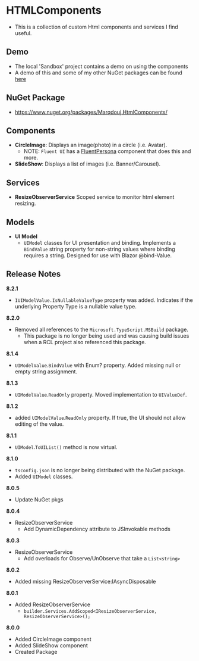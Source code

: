 # HTMLComponents
- This is a collection of custom Html components and services I find useful. 

## Demo
- The local 'Sandbox' project contains a demo on using the components
- A demo of this and some of my other NuGet packages can be found [here](https://github.com/marqdouj/BlazorSandbox)

## NuGet Package
- https://www.nuget.org/packages/Marqdouj.HtmlComponents/

## Components
- **CircleImage**: Displays an image(photo) in a circle (i.e. Avatar).
  - NOTE: `Fluent UI` has a [FluentPersona](https://www.fluentui-blazor.net/Persona) component that does this and more.
- **SlideShow**: Displays a list of images (i.e. Banner/Carousel).

## Services
- **ResizeObserverService** Scoped service to monitor html element resizing.

## Models
- **UI Model**
  - `UIModel` classes for UI presentation and binding.
Implements a `BindValue` string property for non-string values
where binding requires a string. Designed for use with Blazor @bind-Value.

## Release Notes
**8.2.1**
-  `IUIModelValue.IsNullableValueType` property was added. Indicates if the underlying Property Type is a nullable value type.

**8.2.0**
-  Removed all references to the `Microsoft.TypeScript.MSBuild` package.
   - This package is no longer being used and was causing build issues when a RCL project also referenced this package.

**8.1.4**
-  `UIModelValue`.`BindValue` with Enum? property. Added missing null or empty string assignment.

**8.1.3**
-  `UIModelValue`.`ReadOnly` property. Moved implementation to `UIValueDef`.

**8.1.2**
-  added `UIModelValue`.`ReadOnly` property. If true, the UI should not allow editing of the value.

**8.1.1**
-  `UIModel`.`ToUIList()` method is now virtual.

**8.1.0**
- `tsconfig.json` is no longer being distributed with the NuGet package.
- Added `UIModel` classes.

**8.0.5**
- Update NuGet pkgs

**8.0.4**
- ResizeObserverService
  - Add DynamicDependency attribute to JSInvokable methods

**8.0.3**
- ResizeObserverService
  - Add overloads for Observe/UnObserve that take a `List<string>`

**8.0.2**
- Added missing ResizeObserverService:IAsyncDisposable

**8.0.1**
- Added ResizeObserverService
  - `builder.Services.AddScoped<IResizeObserverService, ResizeObserverService>();`

**8.0.0**
- Added CircleImage component
- Added SlideShow component
- Created Package

